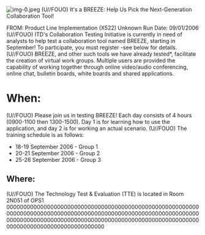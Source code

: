 ![img-0.jpeg](img-0.jpeg)
(U//FOUO) It's a BREEZE: Help Us Pick the Next-Generation Collaboration Tool!

FROM: Product Line Implementation (X522)
Unknown
Run Date: 09/01/2006
(U//FOUO) ITD's Collaboration Testing Initiative is currently in need of analysts to help test a collaboration tool named BREEZE, starting in September! To participate, you must register -see below for details.
(U//FOUO) BREEZE, and other such tools we have already tested*, facilitate the creation of virtual work groups. Multiple users are provided the capability of working together through online video/audio conferencing, online chat, bulletin boards, white boards and shared applications.

# When: 

(U//FOUO) Please join us in testing BREEZE! Each day consists of 4 hours (0900-1100 then 1300-1500). Day 1 is for learning how to use the application, and day 2 is for working an actual scenario.
(U//FOUO) The training schedule is as follows:

- 18-19 September 2006 - Group 1
- 20-21 September 2006 - Group 2
- 25-26 September 2006 - Group 3


## Where:

(U//FOUO) The Technology Test \& Evaluation (TTE) is located in Room 2N051 of OPS1
00000000000000000000000000000000000000000000000000000000000000000000000000000000000000000000000000000000000000000000000000000000000000000000000000000000000000000000000000000000000000000000000000000000
